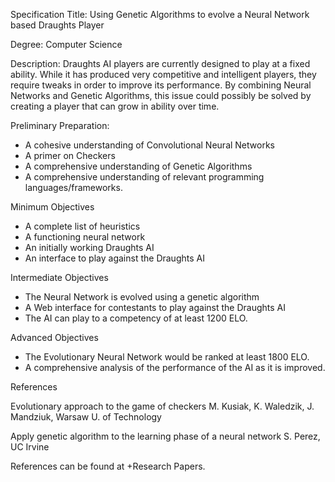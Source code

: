Specification
Title:
Using Genetic Algorithms to evolve a Neural Network based Draughts Player

Degree:
Computer Science

Description:
Draughts AI players are currently designed to play at a fixed ability. While it has produced very competitive and intelligent players, they require tweaks in order to improve its performance. By combining Neural Networks and Genetic Algorithms, this issue could possibly be solved by creating a player that can grow in ability over time.

Preliminary Preparation:

- A cohesive understanding of Convolutional Neural Networks
- A primer on Checkers
- A comprehensive understanding of Genetic Algorithms
- A comprehensive understanding of relevant programming languages/frameworks.

Minimum Objectives

- A complete list of heuristics 
- A functioning neural network 
- An initially working Draughts AI
- An interface to play against the Draughts AI

Intermediate Objectives

- The Neural Network is evolved using a genetic algorithm
- A Web interface for contestants to play against the Draughts AI
- The AI can play to a competency of at least 1200 ELO.

Advanced Objectives

- The Evolutionary Neural Network would be ranked at least 1800 ELO.
- A comprehensive analysis of the performance of the AI as it is improved.

References

Evolutionary approach to the game of checkers
M. Kusiak, K. Waledzik, J. Mandziuk, Warsaw U. of Technology

Apply genetic algorithm to the learning phase of a neural network
S. Perez, UC Irvine


References can be found at +Research Papers.
